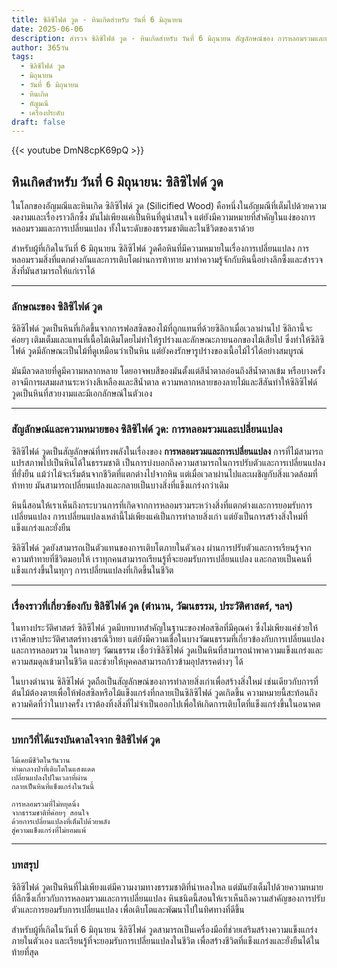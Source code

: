 ```yaml
---
title: ซิลิซิไฟด์ วูด - หินเกิดสำหรับ วันที่ 6 มิถุนายน
date: 2025-06-06
description: สำรวจ ซิลิซิไฟด์ วูด - หินเกิดสำหรับ วันที่ 6 มิถุนายน สัญลักษณ์ของ การหลอมรวมและเปลี่ยนแปลง มาเรียนรู้ความหมายลึกซึ้งของหินพิเศษนี้
author: 365วัน
tags:
  - ซิลิซิไฟด์ วูด
  - มิถุนายน
  - วันที่ 6 มิถุนายน
  - หินเกิด
  - อัญมณี
  - เครื่องประดับ
draft: false
---
```


{{< youtube DmN8cpK69pQ >}}

## หินเกิดสำหรับ วันที่ 6 มิถุนายน: ซิลิซิไฟด์ วูด

ในโลกของอัญมณีและหินเกิด ซิลิซิไฟด์ วูด (Silicified Wood) คือหนึ่งในอัญมณีที่เต็มไปด้วยความงดงามและเรื่องราวลึกซึ้ง มันไม่เพียงแค่เป็นหินที่ดูน่าสนใจ แต่ยังมีความหมายที่สำคัญในแง่ของการหลอมรวมและการเปลี่ยนแปลง ทั้งในระดับของธรรมชาติและในชีวิตของเราด้วย

สำหรับผู้ที่เกิดในวันที่ 6 มิถุนายน ซิลิซิไฟด์ วูดคือหินที่มีความหมายในเรื่องการเปลี่ยนแปลง การหลอมรวมสิ่งที่แตกต่างกันและการเติบโตผ่านการท้าทาย มาทำความรู้จักกับหินนี้อย่างลึกซึ้งและสำรวจสิ่งที่มันสามารถให้แก่เราได้

---

### ลักษณะของ ซิลิซิไฟด์ วูด

ซิลิซิไฟด์ วูดเป็นหินที่เกิดขึ้นจากการฟอสซิลของไม้ที่ถูกแทนที่ด้วยซิลิกาเมื่อเวลาผ่านไป ซิลิกานี้จะค่อยๆ เติมเต็มและแทนที่เนื้อไม้เดิมโดยไม่ทำให้รูปร่างและลักษณะภายนอกของไม้เสียไป ซึ่งทำให้ซิลิซิไฟด์ วูดมีลักษณะเป็นไม้ที่ดูเหมือนว่าเป็นหิน แต่ยังคงรักษารูปร่างของเนื้อไม้ไว้ได้อย่างสมบูรณ์

มันมีลวดลายที่ดูมีความหลากหลาย โดยอาจพบสีของมันตั้งแต่สีน้ำตาลอ่อนถึงสีน้ำตาลเข้ม หรือบางครั้งอาจมีการผสมผสานระหว่างสีเหลืองและสีน้ำตาล ความหลากหลายของลายไม้และสีสันทำให้ซิลิซิไฟด์ วูดเป็นหินที่สวยงามและมีเอกลักษณ์ในตัวเอง

---

### สัญลักษณ์และความหมายของ ซิลิซิไฟด์ วูด: การหลอมรวมและเปลี่ยนแปลง

ซิลิซิไฟด์ วูดเป็นสัญลักษณ์ที่ทรงพลังในเรื่องของ **การหลอมรวมและการเปลี่ยนแปลง** การที่ไม้สามารถแปรสภาพไปเป็นหินได้ในธรรมชาติ เป็นการบ่งบอกถึงความสามารถในการปรับตัวและการเปลี่ยนแปลงที่ยั่งยืน แม้ว่าไม้จะเริ่มต้นจากชีวิตที่แตกต่างไปจากหิน แต่เมื่อเวลาผ่านไปและเผชิญกับสิ่งแวดล้อมที่ท้าทาย มันสามารถเปลี่ยนแปลงและกลายเป็นบางสิ่งที่แข็งแกร่งกว่าเดิม

หินนี้สอนให้เราเห็นถึงกระบวนการที่เกิดจากการหลอมรวมระหว่างสิ่งที่แตกต่างและการยอมรับการเปลี่ยนแปลง การเปลี่ยนแปลงเหล่านี้ไม่เพียงแค่เป็นการทำลายสิ่งเก่า แต่ยังเป็นการสร้างสิ่งใหม่ที่แข็งแกร่งและยั่งยืน

ซิลิซิไฟด์ วูดยังสามารถเป็นตัวแทนของการเติบโตภายในตัวเอง ผ่านการปรับตัวและการเรียนรู้จากความท้าทายที่ชีวิตมอบให้ เราทุกคนสามารถเรียนรู้ที่จะยอมรับการเปลี่ยนแปลง และกลายเป็นคนที่แข็งแกร่งขึ้นในทุกๆ การเปลี่ยนแปลงที่เกิดขึ้นในชีวิต

---

### เรื่องราวที่เกี่ยวข้องกับ ซิลิซิไฟด์ วูด (ตำนาน, วัฒนธรรม, ประวัติศาสตร์, ฯลฯ)

ในทางประวัติศาสตร์ ซิลิซิไฟด์ วูดมีบทบาทสำคัญในฐานะของฟอสซิลที่มีคุณค่า ซึ่งไม่เพียงแค่ช่วยให้เราศึกษาประวัติศาสตร์ทางธรณีวิทยา แต่ยังมีความเชื่อในบางวัฒนธรรมที่เกี่ยวข้องกับการเปลี่ยนแปลงและการหลอมรวม ในหลายๆ วัฒนธรรม เชื่อว่าซิลิซิไฟด์ วูดเป็นหินที่สามารถนำพาความแข็งแกร่งและความสมดุลเข้ามาในชีวิต และช่วยให้บุคคลสามารถก้าวข้ามอุปสรรคต่างๆ ได้

ในบางตำนาน ซิลิซิไฟด์ วูดถือเป็นสัญลักษณ์ของการทำลายสิ่งเก่าเพื่อสร้างสิ่งใหม่ เช่นเดียวกับการที่ต้นไม้ต้องตายเพื่อให้ฟอสซิลหรือไม้แข็งแกร่งที่กลายเป็นซิลิซิไฟด์ วูดเกิดขึ้น ความหมายนี้สะท้อนถึงความคิดที่ว่าในบางครั้ง เราต้องทิ้งสิ่งที่ไม่จำเป็นออกไปเพื่อให้เกิดการเติบโตที่แข็งแกร่งขึ้นในอนาคต

---

### บทกวีที่ได้แรงบันดาลใจจาก ซิลิซิไฟด์ วูด

```
ไม้เคยมีชีวิตในวันวาน  
ท่ามกลางป่าที่เติบโตในแสงแดด  
เปลี่ยนแปลงไปในเวลาที่ผ่าน  
กลายเป็นหินที่แข็งแกร่งในวันนี้

การหลอมรวมที่ไม่หยุดนิ่ง  
จากธรรมชาติที่ค่อยๆ สอนใจ  
ด้วยการเปลี่ยนแปลงที่เต็มไปด้วยพลัง  
สู่ความแข็งแกร่งที่ไม่ยอมแพ้
```

---

### บทสรุป

ซิลิซิไฟด์ วูดเป็นหินที่ไม่เพียงแต่มีความงามทางธรรมชาติที่น่าหลงใหล แต่มันยังเต็มไปด้วยความหมายที่ลึกซึ้งเกี่ยวกับการหลอมรวมและการเปลี่ยนแปลง หินชนิดนี้สอนให้เราเห็นถึงความสำคัญของการปรับตัวและการยอมรับการเปลี่ยนแปลง เพื่อเติบโตและพัฒนาไปในทิศทางที่ดีขึ้น

สำหรับผู้ที่เกิดในวันที่ 6 มิถุนายน ซิลิซิไฟด์ วูดสามารถเป็นเครื่องมือที่ช่วยเสริมสร้างความแข็งแกร่งภายในตัวเอง และเรียนรู้ที่จะยอมรับการเปลี่ยนแปลงในชีวิต เพื่อสร้างชีวิตที่แข็งแกร่งและยั่งยืนได้ในท้ายที่สุด